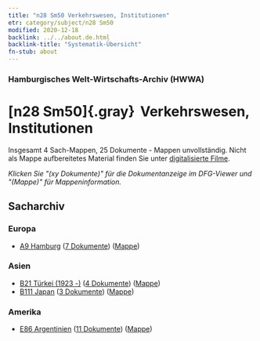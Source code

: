```yaml
---
title: "n28 Sm50 Verkehrswesen, Institutionen"
etr: category/subject/n28 Sm50
modified: 2020-12-18
backlink: ../../about.de.html
backlink-title: "Systematik-Übersicht"
fn-stub: about
---
```


### Hamburgisches Welt-Wirtschafts-Archiv (HWWA)
# [n28 Sm50]{.gray}&#8201; Verkehrswesen, Institutionen&#160; 




Insgesamt 4 Sach-Mappen, 25 Dokumente - Mappen unvollständig.
Nicht als Mappe aufbereitetes Material finden Sie unter [digitalisierte Filme](/film/h1_sh).

_Klicken Sie "(xy Dokumente)" für die Dokumentanzeige im DFG-Viewer und "(Mappe)" für Mappeninformation._

## Sacharchiv




### Europa

- [A9 Hamburg](../../../geo/about.de.html#A9) (<a href="https://dfg-viewer.de/show/?tx_dlf[id]=https://pm20.zbw.eu/mets/sh/1409xx/140905/1978xx/197800/public.mets.de.xml" target="_blank">7 Dokumente</a>) ([Mappe](http://purl.org/pressemappe20/folder/sh/140905,197800))

### Asien

- [B21 Türkei (1923 -)](../../../geo/about.de.html#B21) (<a href="https://dfg-viewer.de/show/?tx_dlf[id]=https://pm20.zbw.eu/mets/sh/1411xx/141111/1978xx/197800/public.mets.de.xml" target="_blank">4 Dokumente</a>) ([Mappe](http://purl.org/pressemappe20/folder/sh/141111,197800))
- [B111 Japan](../../../geo/about.de.html#B111) (<a href="https://dfg-viewer.de/show/?tx_dlf[id]=https://pm20.zbw.eu/mets/sh/1412xx/141272/1978xx/197800/public.mets.de.xml" target="_blank">3 Dokumente</a>) ([Mappe](http://purl.org/pressemappe20/folder/sh/141272,197800))

### Amerika

- [E86 Argentinien](../../../geo/about.de.html#E86) (<a href="https://dfg-viewer.de/show/?tx_dlf[id]=https://pm20.zbw.eu/mets/sh/1416xx/141692/1978xx/197800/public.mets.de.xml" target="_blank">11 Dokumente</a>) ([Mappe](http://purl.org/pressemappe20/folder/sh/141692,197800))


